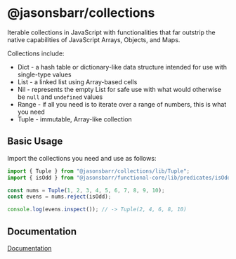 # @jasonsbarr/collections

Iterable collections in JavaScript with functionalities that far outstrip the native capabilities of JavaScript Arrays, Objects, and Maps.

Collections include:

- Dict - a hash table or dictionary-like data structure intended for use with single-type values
- List - a linked list using Array-based cells
- Nil - represents the empty List for safe use with what would otherwise be `null` and `undefined` values
- Range - if all you need is to iterate over a range of numbers, this is what you need
- Tuple - immutable, Array-like collection

## Basic Usage

Import the collections you need and use as follows:

```js
import { Tuple } from "@jasonsbarr/collections/lib/Tuple";
import { isOdd } from "@jasonsbarr/functional-core/lib/predicates/isOdd";

const nums = Tuple(1, 2, 3, 4, 5, 6, 7, 8, 9, 10);
const evens = nums.reject(isOdd);

console.log(evens.inspect()); // -> Tuple(2, 4, 6, 8, 10)
```

## Documentation

[Documentation](https://github.com/jasonsbarr/functional/tree/main/docs/collections)
